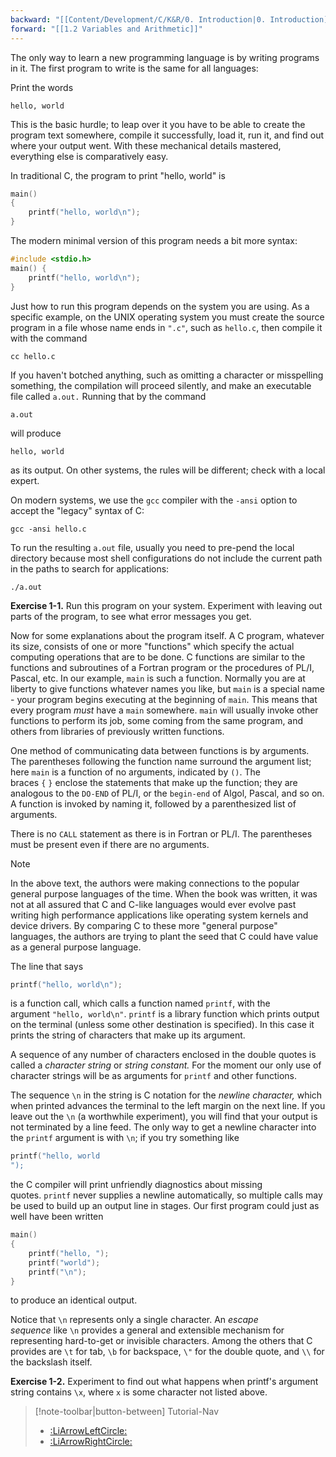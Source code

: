 ```yaml
---
backward: "[[Content/Development/C/K&R/0. Introduction|0. Introduction]]"
forward: "[[1.2 Variables and Arithmetic]]"
---
```


The only way to learn a new programming language is by writing programs in it. The first program to write is the same for all languages:

Print the words

```
hello, world
```

This is the basic hurdle; to leap over it you have to be able to create the program text somewhere, compile it successfully, load it, run it, and find out where your output went. With these mechanical details mastered, everything else is comparatively easy.

In traditional C, the program to print "hello, world" is

```C
main()
{
    printf("hello, world\n");
}
```

The modern minimal version of this program needs a bit more syntax:

```C
#include <stdio.h>
main() {
    printf("hello, world\n");
}
```

Just how to run this program depends on the system you are using. As a specific example, on the UNIX operating system you must create the source program in a file whose name ends in `".c"`, such as `hello.c`, then compile it with the command

```
cc hello.c
```

If you haven't botched anything, such as omitting a character or misspelling something, the compilation will proceed silently, and make an executable file called `a.out.` Running that by the command

```
a.out
```

will produce

```
hello, world
```

as its output. On other systems, the rules will be different; check with a local expert.

On modern systems, we use the `gcc` compiler with the `-ansi` option to accept the "legacy" syntax of C:

```
gcc -ansi hello.c
```

To run the resulting `a.out` file, usually you need to pre-pend the local directory because most shell configurations do not include the current path in the paths to search for applications:

```
./a.out
```

**Exercise 1-1.** Run this program on your system. Experiment with leaving out parts of the program, to see what error messages you get.

Now for some explanations about the program itself. A C program, whatever its size, consists of one or more "functions" which specify the actual computing operations that are to be done. C functions are similar to the functions and subroutines of a Fortran program or the procedures of PL/I, Pascal, etc. In our example, `main` is such a function. Normally you are at liberty to give functions whatever names you like, but `main` is a special name - your program begins executing at the beginning of `main`. This means that every program _must_ have a `main` somewhere. `main` will usually invoke other functions to perform its job, some coming from the same program, and others from libraries of previously written functions.

One method of communicating data between functions is by arguments. The parentheses following the function name surround the argument list; here `main` is a function of no arguments, indicated by `()`. The braces `{` `}` enclose the statements that make up the function; they are analogous to the `DO-END` of PL/I, or the `begin-end` of Algol, Pascal, and so on. A function is invoked by naming it, followed by a parenthesized list of arguments.

There is no `CALL` statement as there is in Fortran or PL/I. The parentheses must be present even if there are no arguments.

> [!NOTE]
> In the above text, the authors were making connections to the popular general purpose languages of the time. When the book was written, it was not at all assured that C and C-like languages would ever evolve past writing high performance applications like operating system kernels and device drivers. By comparing C to these more "general purpose" languages, the authors are trying to plant the seed that C could have value as a general purpose language.

The line that says

```C
printf("hello, world\n");
```

is a function call, which calls a function named `printf`, with the argument `"hello, world\n"`. `printf` is a library function which prints output on the terminal (unless some other destination is specified). In this case it prints the string of characters that make up its argument.

A sequence of any number of characters enclosed in the double quotes is called a _character string_ or _string constant._ For the moment our only use of character strings will be as arguments for `printf` and other functions.

The sequence `\n` in the string is C notation for the _newline character,_ which when printed advances the terminal to the left margin on the next line. If you leave out the `\n` (a worthwhile experiment), you will find that your output is not terminated by a line feed. The only way to get a newline character into the `printf` argument is with `\n`; if you try something like

```C
printf("hello, world
");
```

the C compiler will print unfriendly diagnostics about missing quotes. `printf` never supplies a newline automatically, so multiple calls may be used to build up an output line in stages. Our first program could just as well have been written

```C
main()
{
    printf("hello, ");
    printf("world");
    printf("\n");
}
```

to produce an identical output.

Notice that `\n` represents only a single character. An _escape sequence_ like `\n` provides a general and extensible mechanism for representing hard-to-get or invisible characters. Among the others that C provides are `\t` for tab, `\b` for backspace, `\"` for the double quote, and `\\` for the backslash itself.

**Exercise 1-2.** Experiment to find out what happens when printf's argument string contains `\x`, where `x` is some character not listed above.

> [!note-toolbar|button-between] Tutorial-Nav
> - [:LiArrowLeftCircle:](<Content/Development/C/K&R/0. Introduction.md>) <!-- Backward -->
> - [:LiArrowRightCircle:](<1.2 Variables and Arithmetic>) <!-- Forward -->
